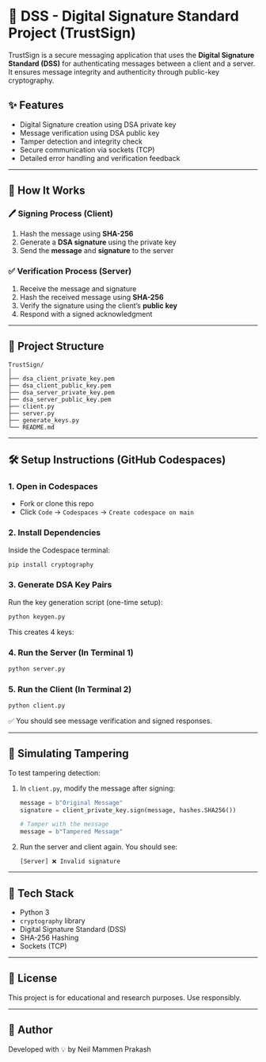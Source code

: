 # 🔐 DSS - Digital Signature Standard Project (TrustSign)

TrustSign is a secure messaging application that uses the **Digital Signature Standard (DSS)** for authenticating messages between a client and a server. It ensures message integrity and authenticity through public-key cryptography.

## ✨ Features

- Digital Signature creation using DSA private key
- Message verification using DSA public key
- Tamper detection and integrity check
- Secure communication via sockets (TCP)
- Detailed error handling and verification feedback

---

## 🧠 How It Works

### 🖊️ Signing Process (Client)
1. Hash the message using **SHA-256**
2. Generate a **DSA signature** using the private key
3. Send the **message** and **signature** to the server

### ✅ Verification Process (Server)
1. Receive the message and signature
2. Hash the received message using **SHA-256**
3. Verify the signature using the client’s **public key**
4. Respond with a signed acknowledgment

---

## 📁 Project Structure

```
TrustSign/
│
├── dsa_client_private_key.pem
├── dsa_client_public_key.pem
├── dsa_server_private_key.pem
├── dsa_server_public_key.pem
├── client.py
├── server.py
├── generate_keys.py
└── README.md
```

---

## 🛠️ Setup Instructions (GitHub Codespaces)

### 1. Open in Codespaces
- Fork or clone this repo
- Click `Code` → `Codespaces` → `Create codespace on main`

### 2. Install Dependencies
Inside the Codespace terminal:

```bash
pip install cryptography
```

### 3. Generate DSA Key Pairs
Run the key generation script (one-time setup):

```bash
python keygen.py
```

This creates 4 keys:

### 4. Run the Server (In Terminal 1)

```bash
python server.py
```

### 5. Run the Client (In Terminal 2)

```bash
python client.py
```

✅ You should see message verification and signed responses.

---

## 🧪 Simulating Tampering

To test tampering detection:

1. In `client.py`, modify the message after signing:
   ```python
   message = b"Original Message"
   signature = client_private_key.sign(message, hashes.SHA256())

   # Tamper with the message
   message = b"Tampered Message"
   ```

2. Run the server and client again. You should see:
   ```
   [Server] ❌ Invalid signature
   ```

---

## 📜 Tech Stack
- Python 3
- `cryptography` library
- Digital Signature Standard (DSS)
- SHA-256 Hashing
- Sockets (TCP)

---

## 📄 License
This project is for educational and research purposes. Use responsibly.

---

## 🙌 Author
Developed with 💡 by Neil Mammen Prakash

